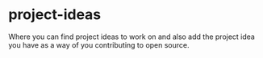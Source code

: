 # project-ideas
Where you can find project ideas to work on and also add the project idea you have as a way of you contributing to open source.
